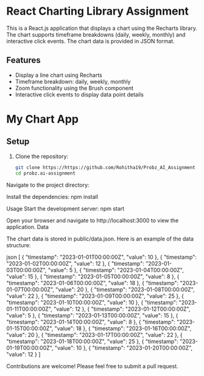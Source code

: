 # React Charting Library Assignment

This is a React.js application that displays a chart using the Recharts library. The chart supports timeframe breakdowns (daily, weekly, monthly) and interactive click events. The chart data is provided in JSON format.

## Features

- Display a line chart using Recharts
- Timeframe breakdown: daily, weekly, monthly
- Zoom functionality using the Brush component
- Interactive click events to display data point details



# My Chart App

## Setup

1. Clone the repository:

   ```bash
   git clone https://https://github.com/Rohitha19/Probz_AI_Assignment
   cd probz.ai-assignment


Navigate to the project directory:

Install the dependencies: npm install

Usage Start the development server: npm start

Open your browser and navigate to http://localhost:3000 to view the application.
Data

The chart data is stored in public/data.json. Here is an example of the data structure:

json
[
  { "timestamp": "2023-01-01T00:00:00Z", "value": 10 },
  { "timestamp": "2023-01-02T00:00:00Z", "value": 12 },
  { "timestamp": "2023-01-03T00:00:00Z", "value": 5 },
  { "timestamp": "2023-01-04T00:00:00Z", "value": 15 },
  { "timestamp": "2023-01-05T00:00:00Z", "value": 8 },
  { "timestamp": "2023-01-06T00:00:00Z", "value": 18 },
  { "timestamp": "2023-01-07T00:00:00Z", "value": 20 },
  { "timestamp": "2023-01-08T00:00:00Z", "value": 22 },
  { "timestamp": "2023-01-09T00:00:00Z", "value": 25 },
  { "timestamp": "2023-01-10T00:00:00Z", "value": 10 },
  { "timestamp": "2023-01-11T00:00:00Z", "value": 12 },
  { "timestamp": "2023-01-12T00:00:00Z", "value": 5 },
  { "timestamp": "2023-01-13T00:00:00Z", "value": 15 },
  { "timestamp": "2023-01-14T00:00:00Z", "value": 8 },
  { "timestamp": "2023-01-15T00:00:00Z", "value": 18 },
  { "timestamp": "2023-01-16T00:00:00Z", "value": 20 },
  { "timestamp": "2023-01-17T00:00:00Z", "value": 22 },
  { "timestamp": "2023-01-18T00:00:00Z", "value": 25 },
  { "timestamp": "2023-01-19T00:00:00Z", "value": 10 },
  { "timestamp": "2023-01-20T00:00:00Z", "value": 12 }
]

Contributions are welcome! Please feel free to submit a pull request.

